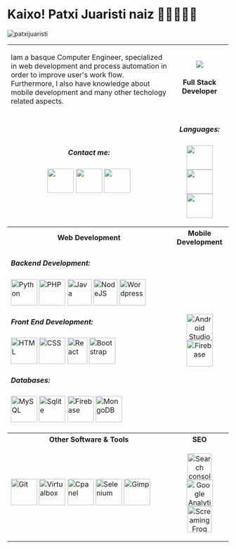 # Kaixo! Patxi Juaristi naiz 👋🏾👨‍🎓‍💻
<p align="top"> <img src="https://komarev.com/ghpvc/?username=patxijuaristi&label=Profile%20views&color=0e75b6&style=flat" alt="patxijuaristi" /></p>
<table>
<tr>
  <td><p align="left">Iam a basque Computer Engineer, specialized in web development and process automation in order to improve user's work flow. Furthermore, I also have knowledge about mobile development and many other techology related aspects.</p></td>
  <td>
    <p align="center">
    <img src="https://juaristech.com/wp-content/uploads/2021/11/patxi-juaristi-pagegi-perfil.png" />
    </p>
    <h4 align="center"><b>Full Stack Developer</b></h4>
  </td>
</tr>
<tr>
<td>
<h5 align="center"><b>Contact me:</b></h5>
<p align="center">
<a href = "https://linkedin.com/in/patxi-juaristi-pagegi"><img src = "https://juaristech.com/wp-content/uploads/2021/11/linkedin-icono.png" width="60" height="55"/></a>
<a href = "https://juaristech.com"><img src = "https://juaristech.com/wp-content/uploads/2021/11/logo-redondo.png" width="60" height="55"/></a>
<a href = "mailto:patxi585@gmail.com"><img src = "https://juaristech.com/wp-content/uploads/2021/12/imagen_2021-12-07_193409.png" width="60" height="55"/></a>
</p>
 </td>
 <td>
 <h5 align="center"><b>Languages:</b></h5>
 <p align="center">
 <img src = "https://juaristech.com/wp-content/uploads/2021/12/imagen_2021-12-07_193745.png" width="60" height="55"/>
 <img src = "https://juaristech.com/wp-content/uploads/2021/12/imagen_2021-12-07_193812.png" width="60" height="55"/>
 <img src = "https://juaristech.com/wp-content/uploads/2021/12/imagen_2021-12-07_193909.png" width="60" height="55"/>
 </p>
 </td>
</tr>
<tr>
  <th>Web Development</th>
  <th>Mobile Development</th>
</tr>
  <td>
  <h5 align="left">Backend Development:</h5>
  <img src="https://juaristech.com/wp-content/uploads/2021/11/python-icon.webp" alt="Python" width="60" height="60"/>
  <img src="https://juaristech.com/wp-content/uploads/2021/11/php-icon.webp" alt="PHP" width="60" height="60"/>
  <img src="https://juaristech.com/wp-content/uploads/2021/11/java-icon.webp" alt="Java" width="55" height="60"/>
  <img src="https://juaristech.com/wp-content/uploads/2021/12/imagen_2021-12-07_195048.png" alt="NodeJS" width="55" height="60"/>
  <img src="https://juaristech.com/wp-content/uploads/2021/11/wordpress-icon.png" alt="Wordpress" width="60" height="60"/>

  <h5 align="left">Front End Development:</h5>
  <p align="left">
  <img src="https://juaristech.com/wp-content/uploads/2021/11/html-icon.webp" alt="HTML" width="60" height="60"/>
  <img src="https://juaristech.com/wp-content/uploads/2021/11/css-icon.webp" alt="CSS" width="60" height="60"/>
  <img src="https://juaristech.com/wp-content/uploads/2021/12/imagen_2021-12-07_195516-1024x890.png" alt="React" width="45" height="60"/>
  <img src="https://juaristech.com/wp-content/uploads/2021/11/bootstrap-icon.webp" alt="Bootstrap" width="60" height="60"/>

  <h5 align="left">Databases:</h5>
  <img src="https://juaristech.com/wp-content/uploads/2021/11/mysql-icon.webp" alt="MySQL" width="60" height="60"/>
  <img src="https://juaristech.com/wp-content/uploads/2021/11/sqlite-icon.webp" alt="Sqlite" width="60" height="60"/>
  <img src="https://juaristech.com/wp-content/uploads/2021/11/firebase-icon.webp" alt="Firebase" width="60" height="60"/>
  <img src="https://juaristech.com/wp-content/uploads/2021/12/imagen_2021-12-07_194756.png" alt="MongoDB" width="60" height="60"/>
  </p>
</td>
<td>
  <p align="center">
  <img src="https://juaristech.com/wp-content/uploads/2021/11/android-studio-icon.webp" alt="Android Studio" width="60" height="60"/>
  <img src="https://juaristech.com/wp-content/uploads/2021/11/flutter-icon.webp" alt="Firebase" width="60" height="60"/>
  </p>
</td>

<tr>
  <th>Other Software & Tools</th>
  <th>SEO</th>
</tr>
<td>
   <p align="left">
   <img src="https://juaristech.com/wp-content/uploads/2021/11/git-icon.webp" alt="Git" width="60" height="60"/>
   <img src="https://juaristech.com/wp-content/uploads/2021/11/virtual-box-icon.png" alt="Virtualbox" width="60" height="60"/>
   <img src="https://juaristech.com/wp-content/uploads/2021/11/cpanel-icon.png" alt="Cpanel" width="60" height="60"/>
   <img src="https://juaristech.com/wp-content/uploads/2021/11/selenium-icon.png" alt="Selenium" width="60" height="60"/>
   <img src="https://juaristech.com/wp-content/uploads/2021/12/imagen_2021-12-07_200611.png" alt="Gimp" width="60" height="60"/>
  </p>
</td>
<td>
   <p align="center">
   <img src="https://juaristech.com/wp-content/uploads/2021/11/search-console-icon.png" alt="Search console" width="55" height="60"/>
   <img src="https://juaristech.com/wp-content/uploads/2021/11/google-analytics-icon.png" alt="Google Analytics" width="60" height="60"/>
   <img src="https://juaristech.com/wp-content/uploads/2021/11/screaming-frog-icon.png" alt="Screaming Frog" width="55" height="60"/>
  </p>
</td>
</table>
